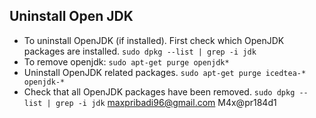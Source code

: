 ## Uninstall Open JDK
  - To uninstall OpenJDK (if installed). First check which OpenJDK packages are installed.
    ```sudo dpkg --list | grep -i jdk```
  - To remove openjdk:
    ```sudo apt-get purge openjdk*```
  - Uninstall OpenJDK related packages.
    ```sudo apt-get purge icedtea-* openjdk-*```
  - Check that all OpenJDK packages have been removed.
    ```sudo dpkg --list | grep -i jdk```
maxpribadi96@gmail.com
M4x@pr184d1
